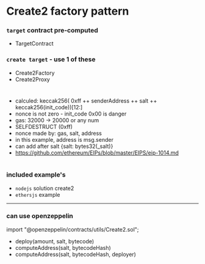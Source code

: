 # Create2 factory pattern

### `target` contract pre-computed 
- TargetContract 

### `create target` - use 1 of these
- Create2Factory 
- Create2Proxy

#

- calculed: keccak256( 0xff ++ senderAddress ++ salt ++ keccak256(init_code))[12:]
- nonce  is not zero - init_code 0x00 is danger
- gas: 32000  -> 20000 or any num
- SELFDESTRUCT (0xff)
- nonce made by: gas, salt, address
- in this example, address is msg.sender
- can add after salt {salt: bytes32(_salt)}
- https://github.com/ethereum/EIPs/blob/master/EIPS/eip-1014.md
# 

### included example's
- `nodejs` solution create2
- `ethersjs` example

---

### can use openzeppelin
import "@openzeppelin/contracts/utils/Create2.sol";

- deploy(amount, salt, bytecode)
- computeAddress(salt, bytecodeHash)
- computeAddress(salt, bytecodeHash, deployer)
